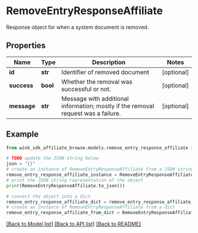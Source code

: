 # RemoveEntryResponseAffiliate

Response object for when a system document is removed.

## Properties

Name | Type | Description | Notes
------------ | ------------- | ------------- | -------------
**id** | **str** | Identifier of removed document | [optional] 
**success** | **bool** | Whether the removal was successful or not. | [optional] 
**message** | **str** | Message with additional information; mostly if the removal request was a failure. | [optional] 

## Example

```python
from wink_sdk_affiliate_browse.models.remove_entry_response_affiliate import RemoveEntryResponseAffiliate

# TODO update the JSON string below
json = "{}"
# create an instance of RemoveEntryResponseAffiliate from a JSON string
remove_entry_response_affiliate_instance = RemoveEntryResponseAffiliate.from_json(json)
# print the JSON string representation of the object
print(RemoveEntryResponseAffiliate.to_json())

# convert the object into a dict
remove_entry_response_affiliate_dict = remove_entry_response_affiliate_instance.to_dict()
# create an instance of RemoveEntryResponseAffiliate from a dict
remove_entry_response_affiliate_from_dict = RemoveEntryResponseAffiliate.from_dict(remove_entry_response_affiliate_dict)
```
[[Back to Model list]](../README.md#documentation-for-models) [[Back to API list]](../README.md#documentation-for-api-endpoints) [[Back to README]](../README.md)


